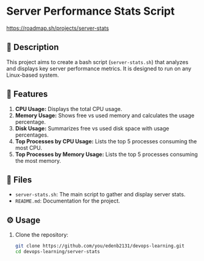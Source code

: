 # Server Performance Stats Script
https://roadmap.sh/projects/server-stats

## 📝 Description
This project aims to create a bash script (`server-stats.sh`) that analyzes and displays key server performance metrics. It is designed to run on any Linux-based system.

## 🚀 Features
1. **CPU Usage:** Displays the total CPU usage.
2. **Memory Usage:** Shows free vs used memory and calculates the usage percentage.
3. **Disk Usage:** Summarizes free vs used disk space with usage percentages.
4. **Top Processes by CPU Usage:** Lists the top 5 processes consuming the most CPU.
5. **Top Processes by Memory Usage:** Lists the top 5 processes consuming the most memory.

## 📂 Files
- `server-stats.sh`: The main script to gather and display server stats.
- `README.md`: Documentation for the project.

## ⚙️ Usage
1. Clone the repository:
   ```bash
   git clone https://github.com/you/edenb2131/devops-learning.git
   cd devops-learning/server-stats
